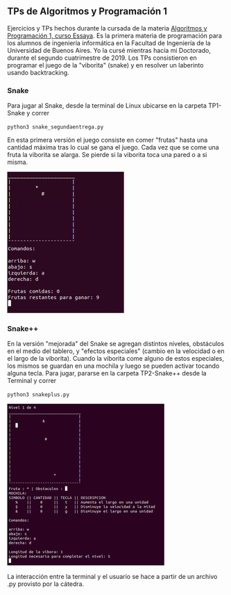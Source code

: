 ## TPs de Algoritmos y Programación 1

Ejercicios y TPs hechos durante la cursada de la materia [Algoritmos y Programación 1, curso Essaya](https://algoritmos1rw.ddns.net/). Es la primera materia de programación para los alumnos de ingeniería informática en la Facultad de Ingeniería de la Universidad de Buenos Aires. Yo la cursé mientras hacía mi Doctorado, durante el segundo cuatrimestre de 2019. Los TPs consistieron en programar el juego de la "viborita" (snake) y en resolver un laberinto usando backtracking.

### Snake
Para jugar al Snake, desde la terminal de Linux ubicarse en la carpeta TP1-Snake y correr

`python3 snake_segundaentrega.py`

En esta primera versión el juego consiste en comer "frutas" hasta una cantidad máxima tras lo cual se gana el juego. Cada vez que se come una fruta la viborita se alarga. Se pierde si la viborita toca una pared o a si misma.

![](https://github.com/lucaspavlov/algoritmos1/blob/master/TP1-Snake/snake.gif)


### Snake++

En la versión "mejorada" del Snake se agregan distintos niveles, obstáculos en el medio del tablero, y "efectos especiales" (cambio en la velocidad o en el largo de la viborita). Cuando la viborita come alguno de estos especiales, los mismos se guardan en una mochila y luego se pueden activar tocando alguna tecla. Para jugar, pararse en la carpeta TP2-Snake++ desde la Terminal y correr

`python3 snakeplus.py`

![](https://github.com/lucaspavlov/algoritmos1/blob/master/TP2-Snake%2B%2B/snake%2B%2B.gif)

La interacción entre la terminal y el usuario se hace a partir de un archivo .py provisto por la cátedra.
